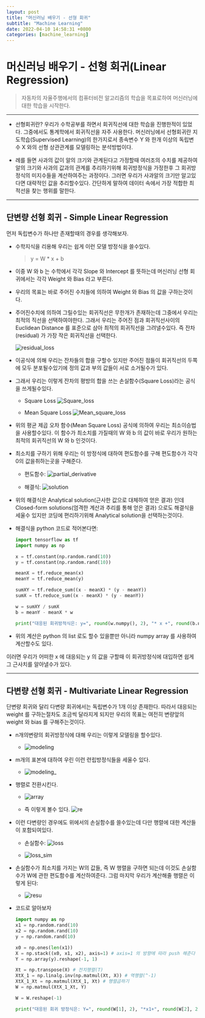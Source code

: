 ```yaml
---
layout: post
title: "머신러닝 배우기 - 선형 회귀"
subtitle: "Machine Learning"
date: 2022-04-10 14:58:31 +0800
categories: [machine_learning]
---
```


# 머신러닝 배우기 - 선형 회귀(Linear Regression)

> 자동차의 자율주행에서의 컴퓨터비전 알고리즘의 학습을 목표로하여 머신러닝에 대한 학습을 시작한다.

***

* 선형회귀란? 우리가 수학공부를 하면서 회귀직선에 대한 학습을 진행한적이 있었다. 그중에서도 통계학에서 회귀직선을 자주 사용한다. 머신러닝에서 선형회귀란 지도학습(Supervised Learning)의 한가지로서 종속변수 Y 와 한개 이상의 독립변수 X 와의 선형 상관관계를 모델링하는 분석방법이다.

* 례를 들면 사과의 값이 알의 크기와 관계된다고 가정할때 여러조의 수치를 제공하여 알의 크기와 사과의 값과의 관계를 추리하기위해 회귀방정식을 가정한후 그 회귀방정식의 미지수들을 계산하여주는 과정이다. 그러면 우리가 사과알의 크기만 알고있다면 대략적인 값을 추리할수있다. 간단하게 말하여 데이터 속에서 가장 적합한 최적선을 찾는 행위를 말한다. 

***

## 단변량 선형 회귀 - Simple Linear Regression

먼저 독립변수가 하나만 존재할때의 경우를 생각해보자.

* 수학지식을 리용해 우리는 쉽게 이런 모델 방정식을 쓸수있다.
  
  > y = W * x + b

* 이중 W 와 b 는 수학에서 각각 Slope 와 Intercept 를 뜻하는데 머신러닝 선형 회귀에서는 각각 Weight 와 Bias 라고 부른다.

* 우리의 목표는 바로 주어진 수치들에 의하여 Weight 와 Bias 의 값을 구하는것이다.

* 주어진수치에 의하여 그릴수있는 회귀직선은 무한개가 존재하는데 그중에서 우리는 최적의 직선을 선택하여야한다. 그래서 우리는 주어진 점과 회귀직선사이의 Euclidean Distance 를 표준으로 삼아 최적의 회귀직선을 그려낼수있다. 즉 잔차(residual) 가 가장 작은 회귀직선을 선택한다.

    ![residual_loss](https://raw.githubusercontent.com/Guangwoen/Guangwoen.GitHub.io/main/pics/%E6%88%AA%E5%B1%8F2022-04-10%2015.58.50.png)

* 이공식에 의해 우리는 잔차들의 합을 구할수 있지만 주어진 점들이 회귀직선의 두쪽에 모두 분포될수있기에 정의 값과 부의 값들이 서로 소거될수가 있다.

* 그래서 우리는 이렇게 잔차의 평방의 합을 쓰는 손실함수(Square Loss)라는 공식을 쓰게될수있다.

  * Square Loss  ![Square_loss](https://raw.githubusercontent.com/Guangwoen/Guangwoen.GitHub.io/main/pics/%E6%88%AA%E5%B1%8F2022-04-10%2016.08.27.png)

  * Mean Square Loss ![Mean_square_loss](https://raw.githubusercontent.com/Guangwoen/Guangwoen.GitHub.io/main/pics/%E6%88%AA%E5%B1%8F2022-04-10%2016.12.02.png)
  
* 위의 평균 제곱 오차 함수(Mean Square Loss) 공식에 의하여 우리는 최소이승법을 사용할수있다. 이 함수가 최소치를 가질때의 W 와 b 의 값이 바로 우리가 원하는 최적의 회귀직선의 W 와 b 인것이다.

* 최소치를 구하기 위해 우리는 이 방정식에 대하여 편도함수를 구해 편도함수가 각각 0의 값을취하는곳을 구해준다.

  * 편도함수: ![partial_derivative](https://raw.githubusercontent.com/Guangwoen/Guangwoen.GitHub.io/main/pics/%E6%88%AA%E5%B1%8F2022-04-10%2017.18.13.png)

  * 해결식: ![solution](https://raw.githubusercontent.com/Guangwoen/Guangwoen.GitHub.io/main/pics/%E6%88%AA%E5%B1%8F2022-04-10%2017.27.09.png)

* 위의 해결식은 Analytical solution(근사한 값으로 대체하여 얻은 결과) 인데 Closed-form solutions(엄격한 계산과 추리를 통해 얻은 결과) 으로도 해결식을 세울수 있지만 코딩에 편리하기위해 Analytical solution을 선택하는것이다.

* 해결식을 python 코드로 적어본다면:
  
    ```python
    import tensorflow as tf
    import numpy as np

    x = tf.constant(np.random.rand(10))
    y = tf.constant(np.random.rand(10))

    meanX = tf.reduce_mean(x)
    meanY = tf.reduce_mean(y)

    sumXY = tf.reduce_sum((x - meanX) * (y - meanY))
    sumX = tf.reduce_sum((x - meanX) * (y - meanY))

    w = sumXY / sumX
    b = meanY - meanX * w

    print("대응된 회귀방적식은: y=", round(w.numpy(), 2), "* x +", round(b.numpy(), 2))
    ```

 * 위의 계산은 python 의 list 로도 할수 있을뿐만 아니라 numpy array 를 사용하여 계산할수도 있다.

 이러면 우리가 어떠한 x 에 대응되는 y 의 값을 구할때 이 회귀방정식에 대입하면 쉽게 그 근사치를 알아낼수가 있다.

***

## 다변량 선형 회귀 - Multivariate Linear Regression

단변량 회귀와 달리 다변량 회귀에서는 독립변수가 1개 이상 존재한다. 따라서 대응되는 weight 를 구하는절차도 조금씩 달라지게 되지만 우리의 목표는 여전히 변량앞의 weight 와 bias 를 구해주는것이다.

* n개의변량의 회귀방정식에 대해 우리는 이렇게 모델링을 할수있다.
    
    * ![modeling](https://raw.githubusercontent.com/Guangwoen/Guangwoen.GitHub.io/main/pics/%E6%88%AA%E5%B1%8F2022-04-10%2018.10.59.png)

* m개의 표본에 대하여 우린 이런 련립방정식들을 세울수 있다.

    * ![modeling_](https://raw.githubusercontent.com/Guangwoen/Guangwoen.GitHub.io/main/pics/%E6%88%AA%E5%B1%8F2022-04-10%2020.03.49.png)

* 행렬로 전환시킨다.

    * ![array](https://raw.githubusercontent.com/Guangwoen/Guangwoen.GitHub.io/main/pics/%E6%88%AA%E5%B1%8F2022-04-10%2020.06.20.png)

    * 즉 이렇게 볼수 있다. ![re](https://raw.githubusercontent.com/Guangwoen/Guangwoen.GitHub.io/main/pics/%E6%88%AA%E5%B1%8F2022-04-10%2020.23.11.png)

* 이런 다변량인 경우에도 위에서의 손실함수를 쓸수있는데 다만 행렬에 대한 계산들이 포함되여있다.

    * 손실함수: ![loss](https://raw.githubusercontent.com/Guangwoen/Guangwoen.GitHub.io/main/pics/%E6%88%AA%E5%B1%8F2022-04-10%2020.24.10.png)

    * ![loss_sim](https://raw.githubusercontent.com/Guangwoen/Guangwoen.GitHub.io/main/pics/%E6%88%AA%E5%B1%8F2022-04-10%2020.25.08.png)

 * 손실함수가 최소치를 가지는 W의 값들, 즉 W 행렬을 구하면 되는데 이것도 손실함수가 W에 관한 편도함수를 계산하여준다. 그럼 마지막 우리가 계산해줄 행렬은 이렇게 된다:
    
    * ![resu](https://raw.githubusercontent.com/Guangwoen/Guangwoen.GitHub.io/main/pics/%E6%88%AA%E5%B1%8F2022-04-10%2020.28.30.png)

* 코드로 알아보자

    ```python
    import numpy as np
    x1 = np.random.rand(10)
    x2 = np.random.rand(10)
    y = np.random.rand(10)

    x0 = np.ones(len(x1))
    X = np.stack((x0, x1, x2), axis=1) # axis=1 의 방향에 따라 push 해준다
    Y = np.array(y).reshape(-1, 1)

    Xt = np.transpose(X) # 전치행렬(T)
    XtX_1 = np.linalg.inv(np.matmul(Xt, X)) # 역행렬(^-1)
    XtX_1_Xt = np.matmul(XtX_1, Xt) # 행렬곱하기
    W = np.matmul(XtX_1_Xt, Y) 

    W = W.reshape(-1)

    print("대응된 회귀 방정식은: Y=", round(W[1], 2), "*x1+", round(W[2], 2), "*x2+", round(W[0], 2))
    ```
